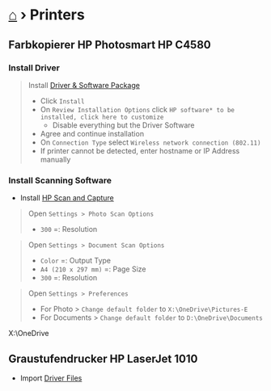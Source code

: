 # [⌂](README.md) › Printers

## Farbkopierer **HP Photosmart HP C4580**

### Install Driver
> Install [Driver & Software Package](https://1drv.ms/u/s!AiuslRJoLisdmaMXxu7Ku7X8dCxOAQ?e=U06iUV)
> - Click `Install`
> - On `Review Installation Options` click `HP software* to be installed, click here to customize`
>     - Disable everything but the Driver Software
> - Agree and continue installation
> - On `Connection Type` select `Wireless network connection (802.11)`
> - If printer cannot be detected, enter hostname or IP Address manually

### Install Scanning Software
- Install [HP Scan and Capture](https://www.microsoft.com/en-us/p/hp-scan-and-capture/9wzdncrfhwl0)
> Open `Settings > Photo Scan Options`
> - `300` =: Resolution

> Open `Settings > Document Scan Options`
> - `Color` =: Output Type
> - `A4 (210 x 297 mm)` =: Page Size
> - `300` =: Resolution

> Open `Settings > Preferences`
> - For Photo > `Change default folder` to `X:\OneDrive\Pictures-E`
> - For Documents > `Change default folder` to `D:\OneDrive\Documents`

X:\OneDrive

## Graustufendrucker **HP LaserJet 1010**
- Import [Driver Files](https://1drv.ms/u/s!AiuslRJoLisdmaMW_KjKPYwh4cilkw?e=KrRZrJ)